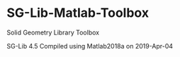 # SG-Lib-Matlab-Toolbox
Solid Geometry Library Toolbox

SG-Lib 4.5 Compiled using Matlab2018a on 2019-Apr-04
